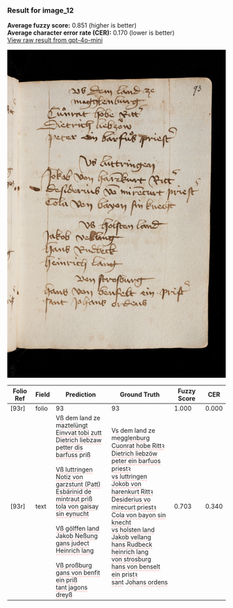 ### Result for image_12
**Average fuzzy score:** 0.851 (higher is better)<br>**Average character error rate (CER):** 0.170 (lower is better)<br>[View raw result from gpt-4o-mini](https://github.com/RISE-UNIBAS/humanities_data_benchmark/blob/main/results/2025-10-24/T0276/request_T0276_image_12.json)

<img src="https://github.com/RISE-UNIBAS/humanities_data_benchmark/blob/main/benchmarks/medieval_manuscripts/images/image_12.jpg?raw=true" alt="image_12" width="800px">

<style>
.diff { text-decoration: underline; text-decoration-color: #ffcccc; text-decoration-style: wavy; }
</style>

| Folio Ref | Field | Prediction | Ground Truth | Fuzzy Score | CER |
|-----------|-------|------------|--------------|-------------|-----|
| [93r] | folio | 93 | 93 | 1.000 | 0.000 |
| [93r] | text | V<span class="diff">ß</span> dem land ze<br> m<span class="diff">a</span>z<span class="diff">telüngt<br> Einvvat tobi zutt</span><br> D<span class="diff">ietrich liebzaw<br></span> p<span class="diff">etter dis barfuss</span> pri<span class="diff">ß<br><br>Vß luttringen<br> Notiz von garzstunt (Patt)<br> Esbärinid de mintraut priß<br> tola von gaisay sin eynucht<br><br>Vß gölffen land<br></span> J<span class="diff">akob Neßung<br> gans judect<br> Heinrich lang<br><br>Vß proßburg<br> gans von benfit ein priß<br> tant jagons dreyß</span> | V<span class="diff">s</span> dem land ze<br> m<span class="diff">egglenburg<br> Cuonrat hobe Rittꝛ<br> Dietrich lieb</span>z<span class="diff">öw<br> peter ein barfuos priestꝛ<br> vs luttringen<br> Jokob von harenkurt Rittꝛ</span><br> D<span class="diff">esiderius vo mirecurt</span> p<span class="diff">riestꝛ<br> Cola von bayon sin knecht<br> vs holsten land<br> Jakob vellang<br> hans Rudbeck<br> heinrich lang<br> von strosburg<br> hans von benselt ein</span> pri<span class="diff">stꝛ<br> sant</span> J<span class="diff">ohans ordens</span> | 0.703 | 0.340 |
